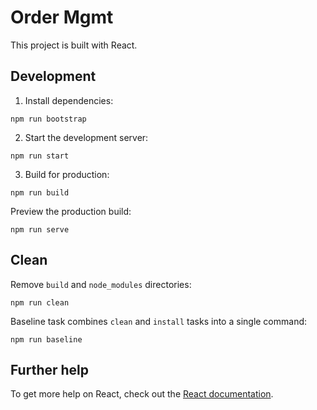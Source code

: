
# Order Mgmt

This project is built with React.

## Development

1. Install dependencies:

```shell
npm run bootstrap
```

2. Start the development server:

```shell
npm run start
```

3. Build for production:

```shell
npm run build
```

Preview the production build:

```shell
npm run serve
```

## Clean

Remove `build` and `node_modules` directories:

```shell
npm run clean
```

Baseline task combines `clean` and `install` tasks into a single command:

```shell
npm run baseline
```

## Further help

To get more help on React, check out the [React documentation](https://reactjs.org/docs/getting-started.html).
